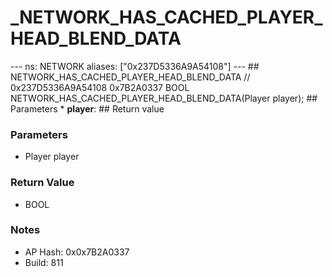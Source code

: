 # _NETWORK_HAS_CACHED_PLAYER_HEAD_BLEND_DATA

--- ns: NETWORK aliases: ["0x237D5336A9A54108"] --- ## NETWORK_HAS_CACHED_PLAYER_HEAD_BLEND_DATA  // 0x237D5336A9A54108 0x7B2A0337 BOOL NETWORK_HAS_CACHED_PLAYER_HEAD_BLEND_DATA(Player player);   ## Parameters * **player**:  ## Return value

### Parameters
* Player player

### Return Value
* BOOL

### Notes
* AP Hash: 0x0x7B2A0337
* Build: 811

